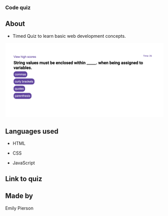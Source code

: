 ### Code quiz

## About

* Timed Quiz to learn basic web development concepts.

![Image of code-quiz.](/assets/code-quiz-screenshot.png)

## Languages used

* HTML

* CSS

* JavaScript

## Link to quiz

## Made by

Emily Pierson